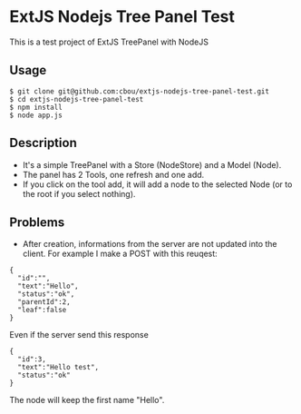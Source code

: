 ExtJS Nodejs Tree Panel Test
============================

This is a test project of ExtJS TreePanel with NodeJS

Usage
---

    $ git clone git@github.com:cbou/extjs-nodejs-tree-panel-test.git
    $ cd extjs-nodejs-tree-panel-test
    $ npm install
    $ node app.js
    
Description
---

* It's a simple TreePanel with a Store (NodeStore) and a Model (Node).
* The panel has 2 Tools, one refresh and one add.
* If you click on the tool add, it will add a node to the selected Node (or to the root if you select nothing).

Problems
---

* After creation, informations from the server are not updated into the client. For example I make a POST with this reuqest: 
```
{
  "id":"",
  "text":"Hello",
  "status":"ok",
  "parentId":2,
  "leaf":false
}
```
Even if the server send this response
```
{
  "id":3,
  "text":"Hello test",
  "status":"ok"
}
```
The node will keep the first name "Hello".